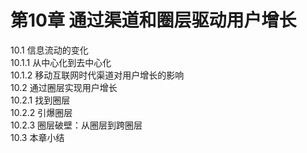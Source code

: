 # 第10章 通过渠道和圈层驱动用户增长  

10.1 信息流动的变化  
10.1.1 从中心化到去中心化  
10.1.2 移动互联网时代渠道对用户增长的影响  
10.2 通过圈层实现用户增长  
10.2.1 找到圈层  
10.2.2 引爆圈层  
10.2.3 圈层破壁：从圈层到跨圈层  
10.3 本章小结  


